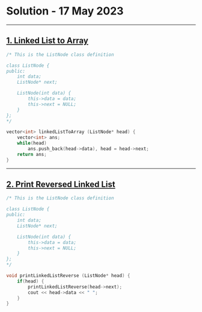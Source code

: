 # Solution - 17 May 2023

---
## [1. Linked List to Array](https://workat.tech/problem-solving/practice/linked-list-to-array) 

```cpp
/* This is the ListNode class definition

class ListNode {
public:
	int data;
	ListNode* next;

	ListNode(int data) {
		this->data = data;
		this->next = NULL;
	}
};
*/

vector<int> linkedListToArray (ListNode* head) {
	vector<int> ans;
	while(head)
		ans.push_back(head->data), head = head->next;
	return ans;
}
```

---
## [2. Print Reversed Linked List](https://workat.tech/problem-solving/practice/print-reversed-linked-list) 

```cpp
/* This is the ListNode class definition

class ListNode {
public:
	int data;
	ListNode* next;

	ListNode(int data) {
		this->data = data;
		this->next = NULL;
	}
};
*/

void printLinkedListReverse (ListNode* head) {
	if(head) {
		printLinkedListReverse(head->next);
		cout << head->data << " ";
	}
}
```